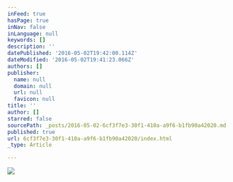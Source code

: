 ```yaml
---
inFeed: true
hasPage: true
inNav: false
inLanguage: null
keywords: []
description: ''
datePublished: '2016-05-02T19:42:00.114Z'
dateModified: '2016-05-02T19:41:23.066Z'
authors: []
publisher:
  name: null
  domain: null
  url: null
  favicon: null
title: ''
author: []
starred: false
sourcePath: _posts/2016-05-02-6cf3f7e3-30f1-410a-a9f6-b1fb90a42020.md
published: true
url: 6cf3f7e3-30f1-410a-a9f6-b1fb90a42020/index.html
_type: Article

---
```

![](https://the-grid-user-content.s3-us-west-2.amazonaws.com/c0df5dab-81db-4615-9dcc-55be625ab2b8.jpg)